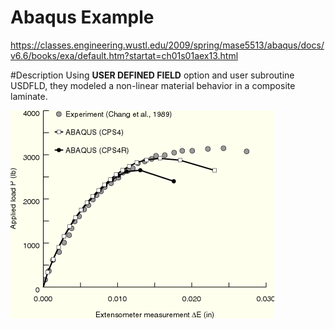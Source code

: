 # Abaqus Example
https://classes.engineering.wustl.edu/2009/spring/mase5513/abaqus/docs/v6.6/books/exa/default.htm?startat=ch01s01aex13.html

#Description
Using **USER DEFINED FIELD** option and user subroutine USDFLD, they modeled a non-linear material behavior in a composite laminate.


![plot](/01_COMPOSITE_ANALYSIS/03_COMPOSITE_FAILURE_SUBROUTINE/abaqus_example.png)
